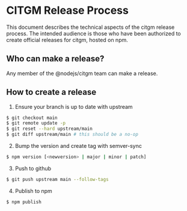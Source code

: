 # CITGM Release Process

This document describes the technical aspects of the citgm release process. The
intended audience is those who have been authorized to create official releases
for citgm, hosted on npm.

## Who can make a release?

Any member of the @nodejs/citgm team can make a release.

## How to create a release

1. Ensure your branch is up to date with upstream

```bash
$ git checkout main
$ git remote update -p
$ git reset --hard upstream/main
$ git diff upstream/main # this should be a no-op
```

2. Bump the version and create tag with semver-sync

```bash
$ npm version [<newversion> | major | minor | patch]
```

3. Push to github

```bash
$ git push upstream main --follow-tags
```

4. Publish to npm

```bash
$ npm publish
```
